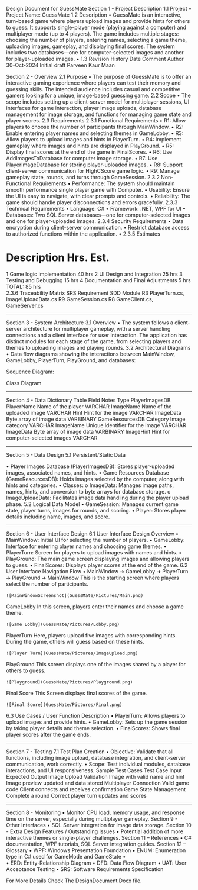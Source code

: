 Design Document for GuessMate
Section 1 - Project Description
1.1 Project
•	Project Name: GuessMate
1.2 Description
•	GuessMate is an interactive, turn-based game where players upload images and provide hints for others to guess. It supports single-player mode (playing against a computer) and multiplayer mode (up to 4 players). The game includes multiple stages: choosing the number of players, entering names, selecting a game theme, uploading images, gameplay, and displaying final scores. The system includes two databases—one for computer-selected images and another for player-uploaded images.
•	1.3 Revision History
Date	Comment	Author
30-Oct-2024	Initial draft	Parveen Kaur Maan

Section 2 - Overview
2.1 Purpose
•	The purpose of GuessMate is to offer an interactive gaming experience where players can test their memory and guessing skills. The intended audience includes casual and competitive gamers looking for a unique, image-based guessing game.
2.2 Scope
•	The scope includes setting up a client-server model for multiplayer sessions, UI interfaces for game interaction, player image uploads, database management for image storage, and functions for managing game state and player scores.
2.3 Requirements
2.3.1 Functional Requirements
•	R1: Allow players to choose the number of participants through MainWindow.
•	R2: Enable entering player names and selecting themes in GameLobby.
•	R3: Allow players to upload images and hints in PlayerTurn.
•	R4: Implement gameplay where images and hints are displayed in PlayGround.
•	R5: Display final scores at the end of the game in FinalScores.
•	R6: Use AddImagesToDatabase for computer image storage.
•	R7: Use PlayerImageDatabase for storing player-uploaded images.
•	R8: Support client-server communication for HighCScore game logic.
•	R9: Manage gameplay state, rounds, and turns through GameSession.
2.3.2 Non-Functional Requirements
•	Performance: The system should maintain smooth performance single player game with Computer.
•	Usability: Ensure the UI is easy to navigate, with clear prompts and controls.
•	Reliability: The game should handle player disconnections and errors gracefully.
2.3.3 Technical Requirements
•	Language: C#
•	Framework: .NET, WPF for UI
•	Databases: Two SQL Server databases—one for computer-selected images and one for player-uploaded images.
2.3.4 Security Requirements
•	Data encryption during client-server communication.
•	Restrict database access to authorized functions within the application.
•	2.3.5 Estimates
#	Description	Hrs. Est.
1	Game logic implementation	40 hrs
2	UI Design and Integration	25 hrs
3	Testing and Debugging	15 hrs
4	Documentation and Final Adjustments	5 hrs
TOTAL:	85 hrs	
2.3.6 Traceability Matrix
SRS Requirement	SDD Module
R3	PlayerTurn.cs, ImageUploadData.cs
R9	GameSession.cs
R8	GameClient.cs, GameServer.cs
________________________________________
Section 3 - System Architecture
3.1 Overview
•	The system follows a client-server architecture for multiplayer gameplay, with a server handling connections and a client interface for user interaction. The application has distinct modules for each stage of the game, from selecting players and themes to uploading images and playing rounds.
3.2 Architectural Diagrams
•	Data flow diagrams showing the interactions between MainWindow, GameLobby, PlayerTurn, PlayGround, and databases:

 
Sequence Diagram:
 
Class Diagram
 
________________________________________
Section 4 - Data Dictionary
Table	Field	Notes	Type
PlayerImagesDB	PlayerName	Name of the player	VARCHAR
	ImageName	Name of the uploaded image	VARCHAR
	Hint	Hint for the image	VARCHAR
	ImageData	Byte array of image data	VARBINARY
GameResourcesDB	Category	Image category	VARCHAR
	ImageName	Unique identifier for the image	VARCHAR
	ImageData	Byte array of image data	VARBINARY
	ImageHint	Hint for computer-selected images	VARCHAR
________________________________________
Section 5 - Data Design
5.1 Persistent/Static Data
 
•	Player Images Database (PlayerImagesDB): Stores player-uploaded images, associated names, and hints.
•	Game Resources Database (GameResourcesDB): Holds images selected by the computer, along with hints and categories.
•	Classes:
o	ImageData: Manages image paths, names, hints, and conversion to byte arrays for database storage.
o	ImageUploadData: Facilitates image data handling during the player upload phase.
5.2 Logical Data Model
•	GameSession: Manages current game state, player turns, images for rounds, and scoring.
•	Player: Stores player details including name, images, and score.
________________________________________
Section 6 - User Interface Design
6.1 User Interface Design Overview
•	MainWindow: Initial UI for selecting the number of players.
•	GameLobby: Interface for entering player names and choosing game themes.
•	PlayerTurn: Screen for players to upload images with names and hints.
•	PlayGround: The main game screen displaying images and allowing players to guess.
•	FinalScores: Displays player scores at the end of the game.
6.2 User Interface Navigation Flow
•	MainWindow ➔ GameLobby ➔ PlayerTurn ➔ PlayGround ➔ 
MainWindow
This is the starting screen where players select the number of participants.


 	![MainWindowScreenshot](GuessMate/Pictures/Main.png)

GameLobby
In this screen, players enter their names and choose a game theme.


  	![Game Lobby](GuessMate/Pictures/Lobby.png)
  

PlayerTurn
Here, players upload five images with corresponding hints. During the game, others will guess based on these hints.



   	![Player Turn](GuessMate/Pictures/ImageUpload.png)


PlayGround
This screen displays one of the images shared by a player for others to guess.



   	![Playground](GuessMate/Pictures/Playground.png)

Final Score
This Screen displays final scores of the game.


	![Final Score](GuessMate/Pictures/Final.png)

 


6.3 Use Cases / User Function Description
•	PlayerTurn: Allows players to upload images and provide hints.
•	GameLobby: Sets up the game session by taking player details and theme selection.
•	FinalScores: Shows final player scores after the game ends.
________________________________________
Section 7 - Testing
7.1 Test Plan Creation
•	Objective: Validate that all functions, including image upload, database integration, and client-server communication, work correctly.
•	Scope: Test individual modules, database interactions, and UI responsiveness.
Sample Test Cases
Test Case	Input	Expected Output
Image Upload Validation	Image with valid name and hint	Image preview updated and data stored
Multiplayer Connection	Valid game code	Client connects and receives confirmation
Game State Management	Complete a round	Correct player turn updates and scores
________________________________________
Section 8 - Monitoring
•	Monitor CPU load, memory usage, and response time on the server, especially during multiplayer gameplay.
Section 9 - Other Interfaces
•	SQL Server integration for image data storage.
Section 10 - Extra Design Features / Outstanding Issues
•	Potential addition of more interactive themes or single-player challenges.
Section 11 – References
•	C# documentation, WPF tutorials, SQL Server integration guides.
Section 12 – Glossary
•	WPF: Windows Presentation Foundation
•	ENUM: Enumeration type in C# used for GameMode and GameState
•	
•	ERD: Entity-Relationship Diagram
•	DFD: Data Flow Diagram
•	UAT: User Acceptance Testing
•	SRS: Software Requirements Specification

For More Details Check The DesignDocument.Docx file.
